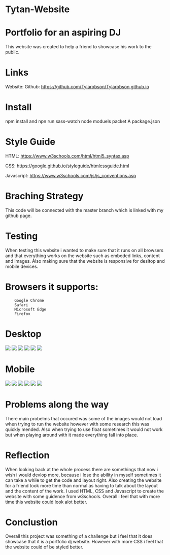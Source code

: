 # Tytan-Website 

# Portfolio for an aspiring DJ
  This website was created to help a friend to showcase his work to the public.
  
 # Links
  
  Website: 
  Github: https://github.com/Tylarobson/Tylarobson.github.io
  
 # Install
  npm install and npn run sass-watch
  node moduels packet
  A package.json 
  
  # Style Guide 
  
  HTML: https://www.w3schools.com/html/html5_syntax.asp
  
  CSS: https://google.github.io/styleguide/htmlcssguide.html
  
  Javascript: https://www.w3schools.com/js/js_conventions.asp
  
  
  # Braching Strategy 
  This code will be connected with the master branch which is linked with my github page.
  
  # Testing
  
  When testing this website i wanted to make sure that it runs on all browsers and that everything works on the website such as embeded links, content and images. Also making sure that the website is responsive for desltop and mobile devices.
  
 # Browsers it supports: 
        Google Chrome
        Safari 
        Microsoft Edge
        Firefox 
        
# Desktop 
![](Tytan-Website/images/desktophomepage.jpg)
![](desktopabout.jpg)
![](desktopfestival.jpg)
![](desktopshows.jpg)
![](desktopgallery.jpg)
![](desktopcontact.jpg)

# Mobile
![](mobilehomepage.jpg)
![](mobileabout.jpg)
![](mobilefestival.jpg)
![](mobileshows.jpg)
![](mobilegallery.jpg)
![](mobilecontactme.jpg)
        
# Problems along the way
There main probelms that occured was some of the images would not load when trying to run the website however with some research this was quickly mended. Also when trying to use float sometimes it would not work but when playing around with it made everything fall into place.

# Reflection 
When looking back at the whole process there are somethings that now i wish i would devlop more, because i lose the ability in myself sometimes it can take a while to get the code and layout right. Also creating the website for a friend took more time than normal as having to talk about the layout and the content of the work. I used HTML, CSS and Javascript to create the website with some guidence from w3schools. Overall i feel that with more time this website could look alot better. 
  
# Conclustion
Overall this project was something of a challenge but i feel that it does showcase that it is a portfolio dj website. However with more CSS i feel that the website could of be styled better.
